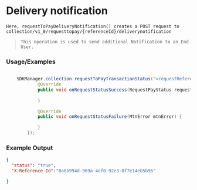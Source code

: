 
# Delivery notification 

`Here, requestToPayDeliveryNotification() creates a POST request to collection/v1_0/requesttopay/{referenceId}/deliverynotification`

> `This operation is used to send additional Notification to an End User.`

### Usage/Examples

```java

    SDKManager.collection.requestToPayTransactionStatus("<requestReferenceId>", new RequestPayStatusInterface() {
            @Override
            public void onRequestStatusSuccess(RequestPayStatus requestPayStatus) {
            
            }

            @Override
            public void onRequestStatusFailure(MtnError mtnError) {

            }
        });


```
### Example Output

```json
{
  "status": "true",
  "X-Reference-Id":"0a8b994d-969a-4ef0-92e3-0f7e14eb5b96"

}
```


